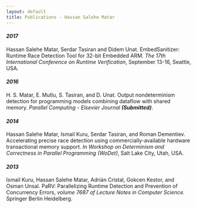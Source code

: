 ```yaml
---
layout: default
title: Publications - Hassan Salehe Matar
---
```


#### **_2017_**
Hassan Salehe Matar, Serdar Tasiran and Didem Unat. EmbedSanitizer: Runtime Race Detection Tool for 32-bit Embedded ARM. *The 17th International Conference on Runtime Verification*, September 13-16, Seattle, USA.

#### **_2016_**
H. S. Matar, E. Mutlu, S. Tasiran, and D. Unat. Output nondeterminism detection for programming models combining dataflow with shared memory. *Parallel Computing - Elsevier Journal* **_(Submitted)_**.


#### **_2014_**
Hassan Salehe Matar, Ismail Kuru, Serdar Tasiran, and Roman Dementiev. Accelerating precise race detection using commercially-available hardware transactional memory support. *In Workshop on Determinism and Correctness in Parallel Programming (WoDet)*, Salt Lake City, Utah, USA.


#### **_2013_**
Ismail Kuru, Hassan Salehe Matar, Adrián Cristal, Gokcen Kestor, and Osman Unsal. PaRV: Parallelizing Runtime Detection and Prevention of Concurrency Errors, *volume 7687 of Lecture Notes in Computer Science.* Springer Berlin Heidelberg.
